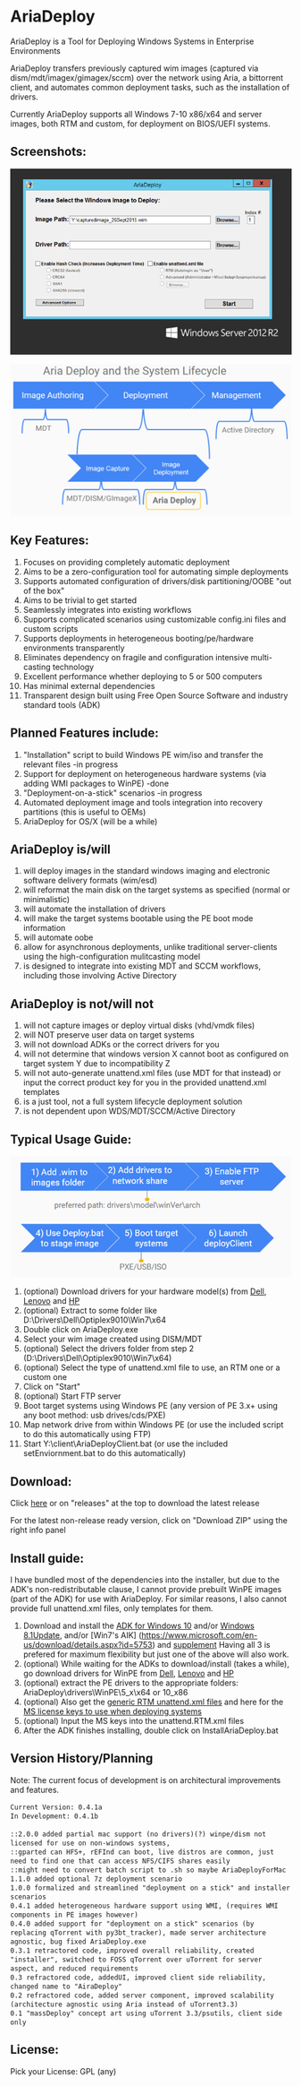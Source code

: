 # AriaDeploy

AriaDeploy is a Tool for Deploying Windows Systems in Enterprise Environments

AriaDeploy transfers previously captured wim images (captured via dism/mdt/imagex/gimagex/sccm) over the network using Aria, a bittorrent client, and automates common deployment tasks, such as the installation of drivers.

Currently AriaDeploy supports all Windows 7-10 x86/x64 and server images, both RTM and custom, for deployment on BIOS/UEFI systems.

## Screenshots:

![screenshot1](redist/AriaDeploy/docs/AriaDeployPic.png)

![screenshot1](redist/AriaDeploy/docs/AriaSystemLifecycle.png)

## Key Features:

1. Focuses on providing completely automatic deployment
2. Aims to be a zero-configuration tool for automating simple deployments
3. Supports automated configuration of drivers/disk partitioning/OOBE "out of the box"
4. Aims to be trivial to get started
5. Seamlessly integrates into existing workflows
6. Supports complicated scenarios using customizable config.ini files and custom scripts
7. Supports deployments in heterogeneous booting/pe/hardware environments transparently
8. Eliminates dependency on fragile and configuration intensive multi-casting technology
9. Excellent performance whether deploying to 5 or 500 computers
10. Has minimal external dependencies
11. Transparent design built using Free Open Source Software and industry standard tools (ADK)

## Planned Features include:

1. "Installation" script to build Windows PE wim/iso and transfer the relevant files -in progress
2. Support for deployment on heterogeneous hardware systems (via adding WMI packages to WinPE) -done
3. "Deployment-on-a-stick" scenarios -in progress
4. Automated deployment image and tools integration into recovery partitions (this is useful to OEMs)
5. AriaDeploy for OS/X (will be a while)

## AriaDeploy is/will

1. will deploy images in the standard windows imaging and electronic software delivery formats (wim/esd)
2. will reformat the main disk on the target systems as specified (normal or minimalistic)
3. will automate the installation of drivers
4. will make the target systems bootable using the PE boot mode information
5. will automate oobe
6. allow for asynchronous deployments, unlike traditional server-clients using the high-configuration mulitcasting model
7. is designed to integrate into existing MDT and SCCM workflows, including those involving Active Directory

## AriaDeploy is not/will not

1. will not capture images or deploy virtual disks (vhd/vmdk files)
2. will NOT preserve user data on target systems
3. will not download ADKs or the correct drivers for you
4. will not determine that windows version X cannot boot as configured on target system Y due to incompatibility Z
5. will not auto-generate unattend.xml files (use MDT for that instead) or input the correct product key for you in the provided unattend.xml templates
6. is a just tool, not a full system lifecycle deployment solution
7. is not dependent upon WDS/MDT/SCCM/Active Directory

## Typical Usage Guide:

![screenshot1](redist/AriaDeploy/docs/AriaDeployWorkflow.png)

1. (optional) Download drivers for your hardware model(s) from [Dell](http://en.community.dell.com/techcenter/enterprise-client/w/wiki/2065.dell-command-deploy-driver-packs-for-enterprise-client-os-deployment), [Lenovo](https://support.lenovo.com/us/en/documents/ht074984) and [HP](http://www8.hp.com/us/en/ads/clientmanagement/drivers-pack.html) 
2. (optional) Extract to some folder like D:\Drivers\Dell\Optiplex9010\Win7\x64
3. Double click on AriaDeploy.exe
4. Select your wim image created using DISM/MDT
5. (optional) Select the drivers folder from step 2 (D:\Drivers\Dell\Optiplex9010\Win7\x64)
6. (optional) Select the type of unattend.xml file to use, an RTM one or a custom one
7. Click on "Start"
8. (optional) Start FTP server
9. Boot target systems using Windows PE (any version of PE 3.x+ using any boot method: usb drives/cds/PXE) 
10. Map network drive from within Windows PE (or use the included script to do this automatically using FTP)
11. Start Y:\client\AriaDeployClient.bat (or use the included setEnviornment.bat to do this automatically)

## Download:

Click [here](//github.com/gdiaz384/AriaDeploy/releases) or on "releases" at the top to download the latest release

For the latest non-release ready version, click on "Download ZIP" using the right info panel 

## Install guide:

I have bundled most of the dependencies into the installer, but due to the ADK's non-redistributable clause, I cannot provide prebuilt WinPE images (part of the ADK) for use with AriaDeploy. For similar reasons, I also cannot provide full unattend.xml files, only templates for them.

1. Download and install the [ADK for Windows 10](https://msdn.microsoft.com/en-us/windows/hardware/dn913721.aspx) and/or [Windows 8.1Update](https://www.microsoft.com/en-US/download/details.aspx?id=39982), and/or [Win7's AIK] (https://www.microsoft.com/en-us/download/details.aspx?id=5753) and [supplement](https://www.microsoft.com/en-us/download/details.aspx?id=5188) Having all 3 is prefered for maximum flexibility but just one of the above will also work.
2. (optional) While waiting for the ADKs to download/install (takes a while), go download drivers for WinPE from  [Dell](http://en.community.dell.com/techcenter/enterprise-client/w/wiki/2065.dell-command-deploy-driver-packs-for-enterprise-client-os-deployment), [Lenovo](https://support.lenovo.com/us/en/documents/ht074984) and [HP](http://www8.hp.com/us/en/ads/clientmanagement/drivers-pack.html) 
3. (optional) extract the PE drivers to the appropriate folders: AriaDeploy\drivers\WinPE\5_x\x64 or 10_x86
4. (optional) Also get the [generic RTM unattend.xml files](https://github.com/gdiaz384/AriaDeploy/releases) and here for the [MS license keys to use when deploying systems](https://technet.microsoft.com/en-us/library/jj612867.aspx)
5. (optional) Input the MS keys into the unattend.RTM.xml files
6. After the ADK finishes installing, double click on InstallAriaDeploy.bat

## Version History/Planning

Note: The current focus of development is on architectural improvements and features.

```
Current Version: 0.4.1a
In Development: 0.4.1b

::2.0.0 added partial mac support (no drivers)(?) winpe/dism not licensed for use on non-windows systems, 
::gparted can HFS+, rEFInd can boot, live distros are common, just need to find one that can access NFS/CIFS shares easily
::might need to convert batch script to .sh so maybe AriaDeployForMac
1.1.0 added optional 7z deployment scenario
1.0.0 formalized and streamlined "deployment on a stick" and installer scenarios
0.4.1 added heterogeneous hardware support using WMI, (requires WMI components in PE images however)
0.4.0 added support for "deployment on a stick" scenarios (by replacing qTorrent with py3bt_tracker), made server architecture agnostic, bug fixed AriaDeploy.exe
0.3.1 retractored code, improved overall reliability, created "installer", switched to FOSS qTorrent over uTorrent for server aspect, and reduced requirements
0.3 refractored code, addedUI, improved client side reliability, changed name to "AiraDeploy"
0.2 refractored code, added server component, improved scalability (architecture agnostic using Aria instead of uTorrent3.3)
0.1 "massDeploy" concept art using uTorrent 3.3/psutils, client side only
```

## License:
Pick your License: GPL (any)
